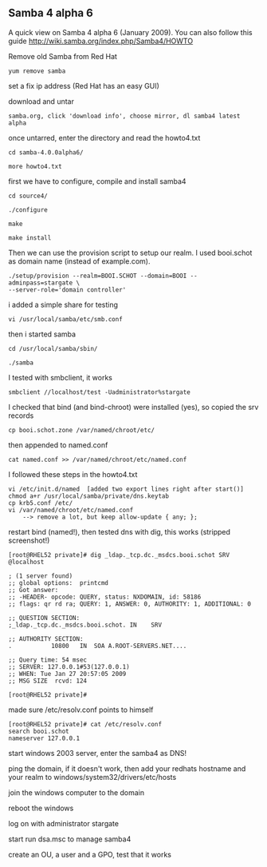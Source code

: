 ## Samba 4 alpha 6

A quick view on Samba 4 alpha 6 (January 2009). You can also follow this
guide http://wiki.samba.org/index.php/Samba4/HOWTO

Remove old Samba from Red Hat

    yum remove samba

set a fix ip address (Red Hat has an easy GUI)

download and untar

    samba.org, click 'download info', choose mirror, dl samba4 latest alpha

once untarred, enter the directory and read the howto4.txt

    cd samba-4.0.0alpha6/

    more howto4.txt

first we have to configure, compile and install samba4

    cd source4/

    ./configure

    make

    make install

Then we can use the provision script to setup our realm. I used
booi.schot as domain name (instead of example.com).

    ./setup/provision --realm=BOOI.SCHOT --domain=BOOI --adminpass=stargate \
    --server-role='domain controller'
        

i added a simple share for testing

    vi /usr/local/samba/etc/smb.conf

then i started samba

    cd /usr/local/samba/sbin/

    ./samba

I tested with smbclient, it works

    smbclient //localhost/test -Uadministrator%stargate

I checked that bind (and bind-chroot) were installed (yes), so copied
the srv records

    cp booi.schot.zone /var/named/chroot/etc/

then appended to named.conf

    cat named.conf >> /var/named/chroot/etc/named.conf

I followed these steps in the howto4.txt

    vi /etc/init.d/named  [added two export lines right after start()]
    chmod a+r /usr/local/samba/private/dns.keytab 
    cp krb5.conf /etc/
    vi /var/named/chroot/etc/named.conf
        --> remove a lot, but keep allow-update { any; };
        

restart bind (named!), then tested dns with dig, this works (stripped
screenshot!)

    [root@RHEL52 private]# dig _ldap._tcp.dc._msdcs.booi.schot SRV @localhost

    ; (1 server found)
    ;; global options:  printcmd
    ;; Got answer:
    ;; -HEADER- opcode: QUERY, status: NXDOMAIN, id: 58186
    ;; flags: qr rd ra; QUERY: 1, ANSWER: 0, AUTHORITY: 1, ADDITIONAL: 0

    ;; QUESTION SECTION:
    ;_ldap._tcp.dc._msdcs.booi.schot. IN    SRV

    ;; AUTHORITY SECTION:
    .           10800   IN  SOA A.ROOT-SERVERS.NET....

    ;; Query time: 54 msec
    ;; SERVER: 127.0.0.1#53(127.0.0.1)
    ;; WHEN: Tue Jan 27 20:57:05 2009
    ;; MSG SIZE  rcvd: 124

    [root@RHEL52 private]# 
        

made sure /etc/resolv.conf points to himself

    [root@RHEL52 private]# cat /etc/resolv.conf
    search booi.schot
    nameserver 127.0.0.1
        

start windows 2003 server, enter the samba4 as DNS!

ping the domain, if it doesn\'t work, then add your redhats hostname and
your realm to windows/system32/drivers/etc/hosts

join the windows computer to the domain

reboot the windows

log on with administrator stargate

start run dsa.msc to manage samba4

create an OU, a user and a GPO, test that it works

